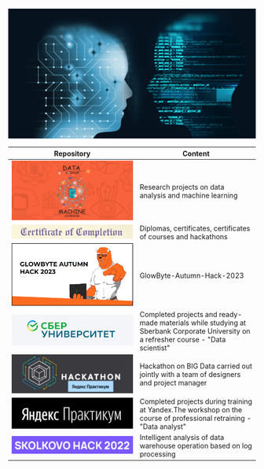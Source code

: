 <!--
**AlexeyK12/AlexeyK12** is a ✨ _special_ ✨ repository because its `README.md` (this file) appears on your GitHub profile.

Here are some ideas to get you started:

- 🔭 I’m currently working on ...
- 🌱 I’m currently learning ...
- 👯 I’m looking to collaborate on ...
- 🤔 I’m looking for help with ...
- 💬 Ask me about ...
- 📫 How to reach me: ...
- 😄 Pronouns: ...
- ⚡ Fun fact: ...
-->

![Image](fon_1.png)

|Repository | Content |
|---|---|
| <a href="https://github.com/AlexeyK12/PET-projects/blob/main/README.md"><img src="pet_project_1.png" alt="PET-projects"></a> | Research projects on data analysis and machine learning |
| <a href="https://github.com/AlexeyK12/Diplomas-and-certificates/blob/main/README.md"><img src="sert_1.png" alt="Diplomas&certificates"></a> | Diplomas, certificates, certificates of courses and hackathons |
| <a href="https://github.com/AlexeyK12/GlowByte-Autumn-Hack-2023/blob/main/README.md"><img src="fonglowbyte.png" alt="GlowByte-Autumn-Hack-2023"></a> | GlowByte-Autumn-Hack-2023 |
| <a href="https://github.com/AlexeyK12/Data_scientist-Sberuniversity/blob/main/README.md"><img src="sber_1.png" alt="Data_scientist-Sberuniversity"></a> | Completed projects and ready-made materials while studying at Sberbank Corporate University on a refresher course - "Data scientist" |
| <a href="https://github.com/AlexeyK12/Hackathon_Yandex_2023/blob/main/README.md"><img src="Хакатон.jpg" alt="March_Yandex_2023"></a> | Hackathon on BIG Data carried out jointly with a team of designers and project manager |
| <a href="https://github.com/AlexeyK12/Data_analyst-Yandex.Practicum/blob/main/README.md"><img src="ЯП_1.png" alt="Data_analyst-Ya.Practicum"></a> | Completed projects during training at Yandex.The workshop on the course of professional retraining - "Data analyst" |
| <a href="https://github.com/AlexeyK12/SkolkovoHack-2022/blob/main/README.md"><img src="SkolHack2022.png" alt="SkolkovoHack-2022"></a> | Intelligent analysis of data warehouse operation based on log processing |


